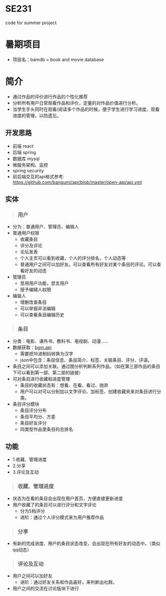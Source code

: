 # SE231
code for summer project

# 暑期项目
* 项目名：bamdb = book and movie database

简介
===

* 通过作品的评价进行作品的个性化推荐
* 分析所有用户日常观看作品和评价，定量的对作品价值进行分析。
* 当学生手头同时在观看/阅读多个作品的时候，便于学生进行学习进度、观看进度的管理，以防遗忘。

开发思路
---

* 前端 react
* 后端 spring
* 数据库 mysql
* 微服务架构、监控
* spring security
* 前后端交互的api格式参考: https://github.com/bangumi/api/blob/master/open-api/api.yml


## 实体

>### 用户
 
* 分为：普通用户、管理员、编辑人
* 普通用户权限
	* 收藏条目
	* 评分及评论
	* 论坛发表
	* 个人主页可以看到收藏，个人的评分排名，个人动态等
	* 普通用户之间可以加好友。可以查看所有好友对某个条目的评论。可以查看好友的动态
* 管理员
	* 禁用用户功能，禁言用户
	* 授予编辑人权限
* 编辑人
	* 增删改查条目
	* 可以举报非法编辑
	* 可以查看条目编辑历史

>### 条目
 
* 分类：电影、课外书、教科书、电视剧、动漫……
* 数据获取：[bgm.api](http://api.bgm.tv/subject/16261 "bgm.api")
	* 需要把16进制码转换为汉字
	* json中包含：条目信息、条目简介、标签、关联条目、评分、评语。
* 条目之间可以添加关联。通过图分析判断系列作品。（如在第三部作品的条目下可以看到第一部、第二部的链接）
* 可对条目进行收藏和进度管理
	* 条目的收藏状态有：想看、在看、看过、抛弃
	* 用户可以对可以分别加以文字评论、加标签、创建收藏夹来对条目进行分类。
* 条目评分模块
	* 条目评分分布
	* 条目平均分、方差
	* 条目好友评分
	* 同类型作品里条目的总排名

## 功能

* 1.收藏、管理进度
* 2.分享
* 3.评论及互动

>### 收藏、管理进度

* 状态为在看的条目会出现在用户首页，方便直接更新进度
* 用户收藏了的条目可以进行评分和文字评论
	* 分为5档评分
	* 进阶：通过个人评分模式来为用户推荐作品

>### 分享

* 有新的完成进度、用户的条目状态改变，会出现在所有好友的动态中。（类似qq动态）

>### 评论及互动

* 用户之间可以加好友
	* 进阶：通过好友关系和作品喜好，来判断出社群。
* 用户之间的交流在讨论版块下进行

